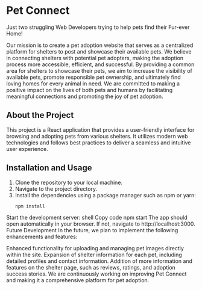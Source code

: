 # Pet Connect

Just two struggling Web Developers trying to help pets find their Fur-ever Home!

Our mission is to create a pet adoption website that serves as a centralized platform for shelters to post and showcase their available pets. We believe in connecting shelters with potential pet adopters, making the adoption process more accessible, efficient, and successful. By providing a common area for shelters to showcase their pets, we aim to increase the visibility of available pets, promote responsible pet ownership, and ultimately find loving homes for every animal in need. We are committed to making a positive impact on the lives of both pets and humans by facilitating meaningful connections and promoting the joy of pet adoption.

## About the Project

This project is a React application that provides a user-friendly interface for browsing and adopting pets from various shelters. It utilizes modern web technologies and follows best practices to deliver a seamless and intuitive user experience.

## Installation and Usage

1. Clone the repository to your local machine.
2. Navigate to the project directory.
3. Install the dependencies using a package manager such as npm or yarn:
   ```shell
   npm install
Start the development server:
shell
Copy code
npm start
The app should open automatically in your browser. If not, navigate to http://localhost:3000.
Future Development
In the future, we plan to implement the following enhancements and features:

Enhanced functionality for uploading and managing pet images directly within the site.
Expansion of shelter information for each pet, including detailed profiles and contact information.
Addition of more information and features on the shelter page, such as reviews, ratings, and adoption success stories.
We are continuously working on improving Pet Connect and making it a comprehensive platform for pet adoption.
